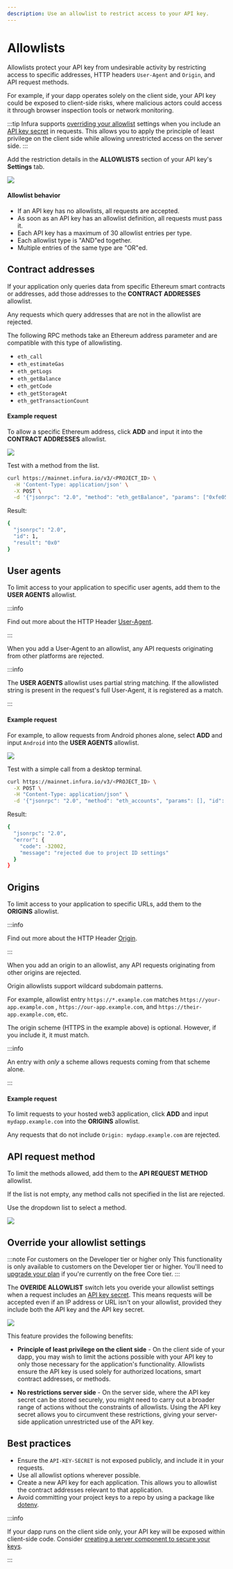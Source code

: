 ```yaml
---
description: Use an allowlist to restrict access to your API key.
---
```


# Allowlists

Allowlists protect your API key from undesirable activity by restricting access to specific
addresses, HTTP headers `User-Agent` and `Origin`, and API request methods.

For example, if your dapp operates solely on the client side, your API key could be exposed to client-side
risks, where malicious actors could access it through browser inspection tools or network monitoring.

:::tip
Infura supports [overriding your allowlist](#override-your-allowlist-settings) settings
when you include an [API key secret](api-key-secret.md) in requests. This allows you to apply the principle of
least privilege on the client side while allowing unrestricted access on the server side.
:::

Add the restriction details in the **ALLOWLISTS** section of your API key's **Settings** tab.

<div class="left-align-container">
  <div class="img-medium">
    <img
      src={require("../../../images/allowlist.png").default}
    />
  </div>
</div>

#### Allowlist behavior

- If an API key has no allowlists, all requests are accepted.
- As soon as an API key has an allowlist definition, all requests must pass it.
- Each API key has a maximum of 30 allowlist entries per type.
- Each allowlist type is "AND"ed together.
- Multiple entries of the same type are "OR"ed.

## Contract addresses

If your application only queries data from specific Ethereum smart contracts or addresses, add those addresses to the **CONTRACT ADDRESSES** allowlist.

Any requests which query addresses that are not in the allowlist are rejected.

The following RPC methods take an Ethereum address parameter and are compatible with this type of allowlisting.

- `eth_call`
- `eth_estimateGas`
- `eth_getLogs`
- `eth_getBalance`
- `eth_getCode`
- `eth_getStorageAt`
- `eth_getTransactionCount`

#### Example request

To allow a specific Ethereum address, click **ADD** and input it into the **CONTRACT ADDRESSES** allowlist.

<div class="left-align-container">
  <div class="img-medium">
    <img
      src={require("../../../images/address-allowlist.png").default}
    />
  </div>
</div>

Test with a method from the list.

```bash
curl https://mainnet.infura.io/v3/<PROJECT_ID> \
  -H 'Content-Type: application/json' \
  -X POST \
  -d '{"jsonrpc": "2.0", "method": "eth_getBalance", "params": ["0xfe05a3e72235c9f92fd9f2282f41a8154d6d342b", "latest"], "id": 1}'
```

Result:

```bash
{
  "jsonrpc": "2.0",
  "id": 1,
  "result": "0x0"
}
```

## User agents

To limit access to your application to specific user agents, add them to the **USER AGENTS** allowlist.

:::info

Find out more about the HTTP Header [User-Agent](https://developer.mozilla.org/en-US/docs/Web/HTTP/Headers/User-Agent).

:::

When you add a User-Agent to an allowlist, any API requests originating from other platforms are rejected.

:::info

The **USER AGENTS** allowlist uses partial string matching. If the allowlisted string is present in the
request's full User-Agent, it is registered as a match.

:::

#### Example request

For example, to allow requests from Android phones alone, select **ADD** and input `Android` into
the **USER AGENTS** allowlist.

<div class="left-align-container">
  <div class="img-medium">
    <img
      src={require("../../../images/user-agents.png").default}
    />
  </div>
</div>

Test with a simple call from a desktop terminal.

```bash
curl https://mainnet.infura.io/v3/<PROJECT_ID> \
  -X POST \
  -H "Content-Type: application/json" \
  -d '{"jsonrpc": "2.0", "method": "eth_accounts", "params": [], "id": 1}'
```

Result:

```bash
{
  "jsonrpc": "2.0",
  "error": {
    "code": -32002,
    "message": "rejected due to project ID settings"
  }
}
```

## Origins

To limit access to your application to specific URLs, add them to the **ORIGINS** allowlist.

:::info

Find out more about the HTTP Header [Origin](https://developer.mozilla.org/en-US/docs/Web/HTTP/Headers/Origin).

:::

When you add an origin to an allowlist, any API requests originating from other origins are rejected.

Origin allowlists support wildcard subdomain patterns.

For example, allowlist entry `https://*.example.com` matches `https://your-app.example.com` ,
`https://our-app.example.com`, and `https://their-app.example.com`, etc.

The origin scheme (HTTPS in the example above) is optional. However, if you include it, it must match.

:::info

An entry with _only_ a scheme allows requests coming from that scheme alone.

:::

#### Example request

To limit requests to your hosted web3 application, click **ADD** and input `mydapp.example.com` into the **ORIGINS** allowlist.

Any requests that do not include `Origin: mydapp.example.com` are rejected.

## API request method

To limit the methods allowed, add them to the **API REQUEST METHOD** allowlist.

If the list is not empty, any method calls not specified in the list are rejected.

Use the dropdown list to select a method.

<div class="left-align-container">
  <div class="img-medium">
    <img
      src={require("../../../images/api-request-method.png").default}
    />
  </div>
</div>

## Override your allowlist settings

:::note For customers on the Developer tier or higher only
This functionality is only available to customers on the Developer tier or higher. You'll need to
[upgrade your plan](../upgrade-your-plan.md) if you're currently on the free Core tier.
:::

The **OVERIDE ALLOWLIST** switch lets you overide your allowlist settings when a request includes an
[API key secret](api-key-secret.md). This means requests will be accepted even if an IP address or
URL isn't on your allowlist, provided they include both the API key and the API key secret.

<div class="left-align-container">
  <div class="img-medium">
    <img
      src={require("../../../images/allowlist-toggle.png").default}
    />
  </div>
</div>

This feature provides the following benefits:

- **Principle of least privilege on the client side** - On the client side of your dapp, you may wish
  to limit the actions possible with your API key to only those necessary for the application's
  functionality. Allowlists ensure the API key is used solely for authorized locations, smart contract
  addresses, or methods.

- **No restrictions server side** - On the server side, where the API key secret can be stored
  securely, you might need to carry out a broader range of actions without the constraints of
  allowlists. Using the API key secret allows you to circumvent these restrictions, giving your
  server-side application unrestricted use of the API key.

## Best practices

- Ensure the `API-KEY-SECRET` is not exposed publicly, and include it in your requests.
- Use all allowlist options wherever possible.
- Create a new API key for each application. This allows you to allowlist the contract addresses relevant to that application.
- Avoid committing your project keys to a repo by using a package like [dotenv](https://www.npmjs.com/package/dotenv).

:::info

If your dapp runs on the client side only, your API key will be exposed within client-side code. Consider
[creating a server component to secure your keys](https://thegraph.com/docs/en/cookbook/how-to-secure-api-keys-using-nextjs-server-components/).

:::
